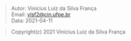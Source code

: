 > Autor: Vinícius Luiz da Silva França  
> Email: [vlsf2@cin.ufpe.br](mailto:vlsf2@cin.ufpe.br)  
> Data: 2021-04-11

> Copyright(c) 2021 Vinícius Luiz da Silva França
